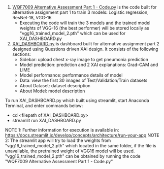 1. <ins>WQF7009 Alternative Assessment Part 1 - Code.py</ins> is the code built for alternative assignment part 1 to train 3 models: Logistic regression, ResNet-18, VGG-16
   - Executing the code will train the 3 models and the trained model weights of VGG-16 (the best performer) will be stored locally as "vgg16_trained_model_2.pth" which can be used for XAI_DASHBOARD.py
2. <ins>XAI_DASHBOARD.py</ins> is dashboard built for alternative assignment part 2 designed using Questions driven XAI design. It consists of the following sections:
   - Sidebar: upload chest x-ray image to get pneumonia prediction
   - Model prediction: prediction and 2 XAI explanations: Grad-CAM and LIME
   - Model performance: performance details of model
   - Data: view the first 30 images of Test/Validation/Train datasets
   - About Dataset: dataset description
   - About Model: model description


To run XAI_DASHBOARD.py which built using streamlit, start Anaconda Terminal, and enter commands below:
   - cd \<filepath of XAI_DASHBOARD.py>
   - streamlit run XAI_DASHBOARD.py

NOTE 1: Further information for execution is available in: https://docs.streamlit.io/develop/concepts/architecture/run-your-app
NOTE 2: The streamlit app will try to load the weights from "vgg16_trained_model_2.pth" which located in the same folder, if the file is unavailable, the pretrained weight of VGG16 model will be used. "vgg16_trained_model_2.pth" can be obtained by running the code "WQF7009 Alternative Assessment Part 1 - Code.py"

